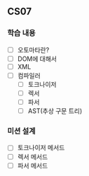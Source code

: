 CS07
----------------------

### 학습 내용
 * [ ] 오토마타란?
 * [ ] DOM에 대해서
 * [ ] XML
 * [ ] 컴파일러
   * [ ] 토크나이저
   * [ ] 렉서
   * [ ] 파서
   * [ ] AST(추상 구문 트리)

### 미션 설계
 * [ ] 토크나이저 메서드
 * [ ] 렉서 메서드
 * [ ] 파서 메서드